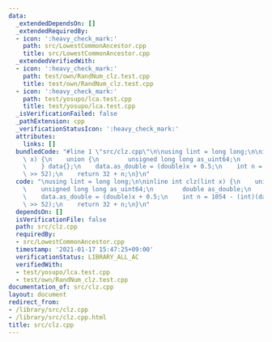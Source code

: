 ```yaml
---
data:
  _extendedDependsOn: []
  _extendedRequiredBy:
  - icon: ':heavy_check_mark:'
    path: src/LowestCommonAncestor.cpp
    title: src/LowestCommonAncestor.cpp
  _extendedVerifiedWith:
  - icon: ':heavy_check_mark:'
    path: test/own/RandNum_clz.test.cpp
    title: test/own/RandNum_clz.test.cpp
  - icon: ':heavy_check_mark:'
    path: test/yosupo/lca.test.cpp
    title: test/yosupo/lca.test.cpp
  _isVerificationFailed: false
  _pathExtension: cpp
  _verificationStatusIcon: ':heavy_check_mark:'
  attributes:
    links: []
  bundledCode: "#line 1 \"src/clz.cpp\"\n\nusing lint = long long;\n\ninline int clz(lint\
    \ x) {\n    union {\n        unsigned long long as_uint64;\n        double as_double;\n\
    \    } data{};\n    data.as_double = (double)x + 0.5;\n    int n = 1054 - (int)(data.as_uint64\
    \ >> 52);\n    return 32 + n;\n}\n"
  code: "\nusing lint = long long;\n\ninline int clz(lint x) {\n    union {\n    \
    \    unsigned long long as_uint64;\n        double as_double;\n    } data{};\n\
    \    data.as_double = (double)x + 0.5;\n    int n = 1054 - (int)(data.as_uint64\
    \ >> 52);\n    return 32 + n;\n}\n"
  dependsOn: []
  isVerificationFile: false
  path: src/clz.cpp
  requiredBy:
  - src/LowestCommonAncestor.cpp
  timestamp: '2021-01-17 15:47:25+09:00'
  verificationStatus: LIBRARY_ALL_AC
  verifiedWith:
  - test/yosupo/lca.test.cpp
  - test/own/RandNum_clz.test.cpp
documentation_of: src/clz.cpp
layout: document
redirect_from:
- /library/src/clz.cpp
- /library/src/clz.cpp.html
title: src/clz.cpp
---
```

